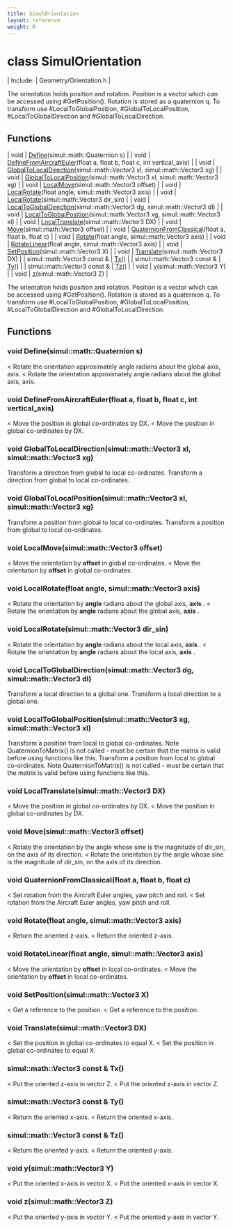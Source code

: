 ```yaml
---
title: SimulOrientation
layout: reference
weight: 0
---
```

class SimulOrientation
===

| Include: | Geometry/Orientation.h |

The orientation holds position and rotation.
Position is a vector which can be accessed using #GetPosition().
Rotation is stored as a quaternion q.
To transform use #LocalToGlobalPosition, #GlobalToLocalPosition,
#LocalToGlobalDirection and #GlobalToLocalDirection.


Functions
---

| void | [Define](#Define)(simul::math::Quaternion s) |
| void | [DefineFromAircraftEuler](#DefineFromAircraftEuler)(float a, float b, float c, int vertical_axis) |
| void | [GlobalToLocalDirection](#GlobalToLocalDirection)(simul::math::Vector3 xl, simul::math::Vector3 xg) |
| void | [GlobalToLocalPosition](#GlobalToLocalPosition)(simul::math::Vector3 xl, simul::math::Vector3 xg) |
| void | [LocalMove](#LocalMove)(simul::math::Vector3 offset) |
| void | [LocalRotate](#LocalRotate)(float angle, simul::math::Vector3 axis) |
| void | [LocalRotate](#LocalRotate)(simul::math::Vector3 dir_sin) |
| void | [LocalToGlobalDirection](#LocalToGlobalDirection)(simul::math::Vector3 dg, simul::math::Vector3 dl) |
| void | [LocalToGlobalPosition](#LocalToGlobalPosition)(simul::math::Vector3 xg, simul::math::Vector3 xl) |
| void | [LocalTranslate](#LocalTranslate)(simul::math::Vector3 DX) |
| void | [Move](#Move)(simul::math::Vector3 offset) |
| void | [QuaternionFromClassical](#QuaternionFromClassical)(float a, float b, float c) |
| void | [Rotate](#Rotate)(float angle, simul::math::Vector3 axis) |
| void | [RotateLinear](#RotateLinear)(float angle, simul::math::Vector3 axis) |
| void | [SetPosition](#SetPosition)(simul::math::Vector3 X) |
| void | [Translate](#Translate)(simul::math::Vector3 DX) |
| simul::math::Vector3  const & | [Tx](#Tx)() |
| simul::math::Vector3  const & | [Ty](#Ty)() |
| simul::math::Vector3  const & | [Tz](#Tz)() |
| void | [y](#y)(simul::math::Vector3 Y) |
| void | [z](#z)(simul::math::Vector3 Z) |

The orientation holds position and rotation.
Position is a vector which can be accessed using #GetPosition().
Rotation is stored as a quaternion q.
To transform use #LocalToGlobalPosition, #GlobalToLocalPosition,
#LocalToGlobalDirection and #GlobalToLocalDirection.
  


Functions
---

### <a name="Define"/>void Define(simul::math::Quaternion s)
< Rotate the orientation approximately angle radians about the global axis, axis.
< Rotate the orientation approximately angle radians about the global axis, axis.

### <a name="DefineFromAircraftEuler"/>void DefineFromAircraftEuler(float a, float b, float c, int vertical_axis)
< Move the position in global co-ordinates by DX.
< Move the position in global co-ordinates by DX.

### <a name="GlobalToLocalDirection"/>void GlobalToLocalDirection(simul::math::Vector3 xl, simul::math::Vector3 xg)
Transform a direction from global to local co-ordinates.
Transform a direction from global to local co-ordinates.

### <a name="GlobalToLocalPosition"/>void GlobalToLocalPosition(simul::math::Vector3 xl, simul::math::Vector3 xg)
Transform a position from global to local co-ordinates.
Transform a position from global to local co-ordinates.

### <a name="LocalMove"/>void LocalMove(simul::math::Vector3 offset)
< Move the orientation by 
**offset** in global co-ordinates.
< Move the orientation by 
**offset** in global co-ordinates.

### <a name="LocalRotate"/>void LocalRotate(float angle, simul::math::Vector3 axis)
< Rotate the orientation by 
**angle** radians about the global axis, 
**axis** .
< Rotate the orientation by 
**angle** radians about the global axis, 
**axis** .

### <a name="LocalRotate"/>void LocalRotate(simul::math::Vector3 dir_sin)
< Rotate the orientation by 
**angle** radians about the local axis, 
**axis** .
< Rotate the orientation by 
**angle** radians about the local axis, 
**axis** .

### <a name="LocalToGlobalDirection"/>void LocalToGlobalDirection(simul::math::Vector3 dg, simul::math::Vector3 dl)
Transform a local direction to a global one.
Transform a local direction to a global one.

### <a name="LocalToGlobalPosition"/>void LocalToGlobalPosition(simul::math::Vector3 xg, simul::math::Vector3 xl)
Transform a position from local to global co-ordinates.
Note QuaternionToMatrix() is not called - must be certain that the matrix is valid
before using functions like this.
Transform a position from local to global co-ordinates.
Note QuaternionToMatrix() is not called - must be certain that the matrix is valid
before using functions like this.

### <a name="LocalTranslate"/>void LocalTranslate(simul::math::Vector3 DX)
< Move the position in global co-ordinates by DX.
< Move the position in global co-ordinates by DX.

### <a name="Move"/>void Move(simul::math::Vector3 offset)
< Rotate the orientation by the angle whose sine is the magnitude of dir_sin, on the axis of its direction.
< Rotate the orientation by the angle whose sine is the magnitude of dir_sin, on the axis of its direction.

### <a name="QuaternionFromClassical"/>void QuaternionFromClassical(float a, float b, float c)
< Set rotation from the Aircraft Euler angles, yaw pitch and roll.
< Set rotation from the Aircraft Euler angles, yaw pitch and roll.

### <a name="Rotate"/>void Rotate(float angle, simul::math::Vector3 axis)
< Return the oriented z-axis.
< Return the oriented z-axis.

### <a name="RotateLinear"/>void RotateLinear(float angle, simul::math::Vector3 axis)
< Move the orientation by 
**offset** in local co-ordinates.
< Move the orientation by 
**offset** in local co-ordinates.

### <a name="SetPosition"/>void SetPosition(simul::math::Vector3 X)
< Get a reference to the position.
< Get a reference to the position.

### <a name="Translate"/>void Translate(simul::math::Vector3 DX)
< Set the position in global co-ordinates to equal X.
< Set the position in global co-ordinates to equal X.

### <a name="Tx"/>simul::math::Vector3  const & Tx()
< Put the oriented z-axis in vector Z.
< Put the oriented z-axis in vector Z.

### <a name="Ty"/>simul::math::Vector3  const & Ty()
< Return the oriented x-axis.
< Return the oriented x-axis.

### <a name="Tz"/>simul::math::Vector3  const & Tz()
< Return the oriented y-axis.
< Return the oriented y-axis.

### <a name="y"/>void y(simul::math::Vector3 Y)
< Put the oriented x-axis in vector X.
< Put the oriented x-axis in vector X.

### <a name="z"/>void z(simul::math::Vector3 Z)
< Put the oriented y-axis in vector Y.
< Put the oriented y-axis in vector Y.
